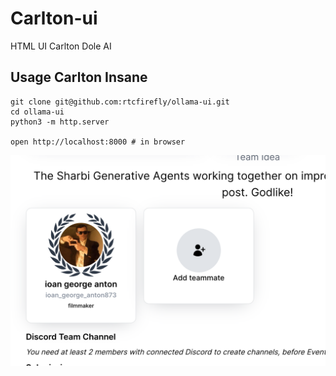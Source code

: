 # Carlton-ui

 HTML UI Carlton Dole AI

## Usage Carlton Insane

```
git clone git@github.com:rtcfirefly/ollama-ui.git
cd ollama-ui
python3 -m http.server

open http://localhost:8000 # in browser
```

![screenshot](/screenshot.png?raw=true)

